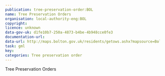 ```yaml
---
publication: tree-preservation-order:BOL
name: Tree Preservation Orders
organisation: local-authority-eng:BOL
copyright: 
licence: unknown
data-gov-uk: d1fe10b7-250a-4873-b4be-4b948cce0fe3
documentation-url: 
data-url: http://maps.bolton.gov.uk/residents/getows.ashx?mapsource=Bolton/inspire&TypeName=tpo&version=1.0.0&request=GetFeature&service=WFS&outputFormat=GML2
task: gml
key: 
categories: Tree preservation order
---
```


Tree Preservation Orders
